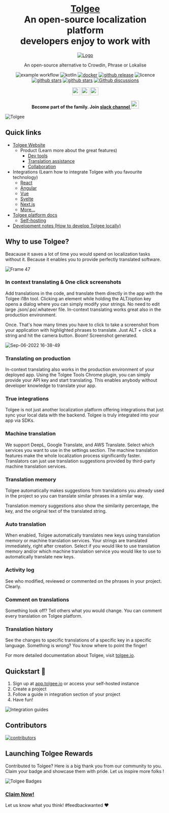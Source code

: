 <h1 align="center" style="border-bottom: none">
    <b>
        <a href="https://tolgee.io">Tolgee</a><br>
    </b>
    An open-source localization platform<br/> developers enjoy to work with
    <br>
</h1>

<div align="center">

[![Logo](https://user-images.githubusercontent.com/18496315/188628892-33fcc282-26f1-4035-8105-95952bd93de9.svg)](https://tolgee.io)

An open-source alternative to Crowdin, Phrase or Lokalise

![example workflow](https://github.com/tolgee/tolgee-platform/actions/workflows/test.yml/badge.svg)
![kotlin](https://img.shields.io/github/languages/top/tolgee/tolgee-platform)
[![docker](https://img.shields.io/docker/v/tolgee/tolgee/latest?label=DockerHub)](https://hub.docker.com/repository/docker/tolgee/tolgee)
[![github release](https://img.shields.io/github/v/release/tolgee/tolgee-platform?label=GitHub%20Release)](https://github.com/tolgee/tolgee-platform/releases/latest)
![licence](https://img.shields.io/badge/license-Apache%202%20%2F%20Tolgee%20EL-blue)
[![github stars](https://img.shields.io/github/stars/tolgee/tolgee-js?style=social&label=Tolgee%20JS)](https://github.com/tolgee/tolgee-js)
[![github stars](https://img.shields.io/github/stars/tolgee/tolgee-platform?style=social&label=Tolgee%20Platform)](https://github.com/tolgee/tolgee-platform)
[![Github discussions](https://img.shields.io/github/discussions/tolgee/tolgee-platform)](https://github.com/tolgee/tolgee-platform/discussions)
</div>


<div align="center">

[<img src="https://img.shields.io/badge/-Facebook-424549?style=social&logo=facebook" height=25 />](https://www.facebook.com/Tolgee.i18n)
[<img src="https://img.shields.io/badge/-Twitter-424549?style=social&logo=twitter" height=25 />](https://twitter.com/Tolgee_i18n)
[<img src="https://img.shields.io/badge/-Linkedin-424549?style=social&logo=linkedin" height=25 />](https://www.linkedin.com/company/tolgee)



**Become part of the family. Join [slack channel <img src="https://img.shields.io/badge/-Tolgee Comunity-424549?style=social&logo=slack" height=25 />](https://join.slack.com/t/tolgeecommunity/shared_invite/zt-195isb5u8-_RcSRgVJfvgsPpOBIok~IQ)**

</div>


![Tolgee](https://user-images.githubusercontent.com/18496315/188632536-3547fd70-755c-4a32-9b1e-fb1afbf84b33.png)

## Quick links
- [Tolgee Website](https://tolgee.io)
  - Product (Learn more about the great features)
    - [Dev tools](https://tolgee.io/features/dev-tools)
    - [Translation assistance](https://tolgee.io/features/translation-assistance)
    - [Collaboration](https://tolgee.io/features/collaboration)
- Integrations (Learn how to integrate Tolgee with you favourite technology)
  - [React](https://tolgee.io/integrations/react)
  - [Angular](https://tolgee.io/integrations/angular)
  - [Vue](https://tolgee.io/integrations/vue)
  - [Svelte](https://tolgee.io/integrations/svelte)
  - [Next.js](https://tolgee.io/integrations/next)
  - [More...](https://tolgee.io/integrations/all)
- [Tolgee platform docs](https://tolgee.io/docs/platform)
  - [Self-hosting](https://tolgee.io/docs/platform/self_hosting/running_with_docker)
- [Development notes (How to develop Tolgee locally)](https://github.com/tolgee/tolgee-platform/wiki/Development)

## Why to use Tolgee?

Beacause it saves a lot of time you would spend on localization tasks without it. Because it enables you to provide perfectly translated software. 

![Frame 47](https://user-images.githubusercontent.com/18496315/188637819-ac4eb02d-7859-4ca8-9807-27818a52782d.png)

### In context translating & One click screenshots

Add translations in the code, and translate them directly in the app with the Tolgee i18n tool. Clicking an element while holding the ALT/option key opens a dialog where you can simply modify your strings. No need to edit large .json/.po/.whatever file. In-context translating works great also in the production environment.

Once. That's how many times you have to click to take a screenshot from your application with highlighted phrases to translate. Just ALT + click a string and hit the camera button. Boom! Screenshot generated.

![Sep-06-2022 16-38-49](https://user-images.githubusercontent.com/18496315/188672133-064d2a26-e414-4f5e-ab43-549af8cb2145.gif)

### Translating on production

In-context translating also works in the production environment of your deployed app. Using the Tolgee Tools Chrome plugin, you can simply provide your API key and start translating. This enables anybody without developer knowledge to translate your app.

### True integrations

Tolgee is not just another localization platform offering integrations that just sync your local data with the backend. Tolgee is truly integrated into your app via SDKs.

### Machine translation

We support DeepL, Google Translate, and AWS Translate. Select which services you want to use in the settings section. The machine translation features make the whole localization process significantly faster. Translators can just use translation suggestions provided by third-party machine translation services.

### Translation memory

Tolgee automatically makes suggestions from translations you already used in the project so you can translate similar phrases in a similar way.

Translation memory suggestions also show the similarity percentage, the key, and the original text of the translated string.

### Auto translation

When enabled, Tolgee automatically translates new keys using translation memory or machine translation services. Your strings are translated immediately, right after creation. Select if you would like to use translation memory and/or which machine translation service you would like to use to automatically translate new keys.

### Activity log

See who modified, reviewed or commented on the phrases in your project. Clearly.

### Comment on translations

Something look off? Tell others what you would change. You can comment every translation on Tolgee platform.

### Translation history

See the changes to specific translations of a specific key in a specific language. Something is wrong? You know where to point the finger!

For more detailed documentation about Tolgee, visit [tolgee.io](https://tolgee.io).

## Quickstart 🚀

1. Sign up at [app.tolgee.io](https://app.tolgee.io/sign_up) or access your self-hosted instance
2. Create a project
3. Follow a guide in integration section of your project
4. Have fun!

![Integration guides](https://user-images.githubusercontent.com/18496315/188818166-d70d4676-7bd2-4328-91eb-720add935ab6.gif)

## Contributors

<a href="https://github.com/tolgee/tolgee-platform/graphs/contributors">
  <img alt="contributors" src="https://contrib.rocks/image?repo=tolgee/tolgee-platform"/>
</a>

## Launching Tolgee Rewards
 Contributed to Tolgee? Here is a big thank you from our community to you.
 Claim your badge and showcase them with pride.
 Let us inspire more folks !

 ![Tolgee Badges](https://aviyel.com/assets/uploads/rewards/share/project/28/512/share.png)
 ### **[Claim Now!](https://aviyel.com/projects/28/tolgee/rewards)**

Let us know what you think! #feedbackwanted ❤️
